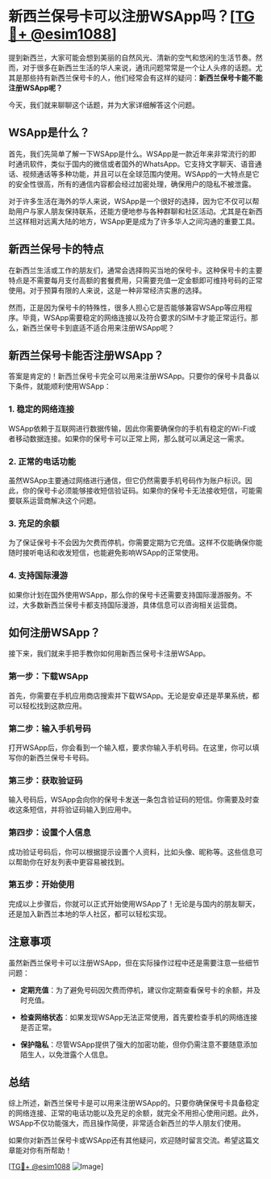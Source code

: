 # 新西兰保号卡可以注册WSApp吗？[[TG💪+ @esim1088](https://t.me/s/esim1088)]

提到新西兰，大家可能会想到美丽的自然风光、清新的空气和悠闲的生活节奏。然而，对于很多在新西兰生活的华人来说，通讯问题常常是一个让人头疼的话题。尤其是那些持有新西兰保号卡的人，他们经常会有这样的疑问：**新西兰保号卡能不能注册WSApp呢？**

今天，我们就来聊聊这个话题，并为大家详细解答这个问题。

## WSApp是什么？

首先，我们先简单了解一下WSApp是什么。WSApp是一款近年来非常流行的即时通讯软件，类似于国内的微信或者国外的WhatsApp。它支持文字聊天、语音通话、视频通话等多种功能，并且可以在全球范围内使用。WSApp的一大特点是它的安全性很高，所有的通信内容都会经过加密处理，确保用户的隐私不被泄露。

对于许多生活在海外的华人来说，WSApp是一个很好的选择，因为它不仅可以帮助用户与家人朋友保持联系，还能方便地参与各种群聊和社区活动。尤其是在新西兰这样相对远离大陆的地方，WSApp更是成为了许多华人之间沟通的重要工具。

## 新西兰保号卡的特点

在新西兰生活或工作的朋友们，通常会选择购买当地的保号卡。这种保号卡的主要特点是不需要每月支付高额的套餐费用，只需要充值一定金额即可维持号码的正常使用。对于预算有限的人来说，这是一种非常经济实惠的选择。

然而，正是因为保号卡的特殊性，很多人担心它是否能够兼容WSApp等应用程序。毕竟，WSApp需要稳定的网络连接以及符合要求的SIM卡才能正常运行。那么，新西兰保号卡到底适不适合用来注册WSApp呢？

## 新西兰保号卡能否注册WSApp？

答案是肯定的！新西兰保号卡完全可以用来注册WSApp。只要你的保号卡具备以下条件，就能顺利使用WSApp：

### 1. 稳定的网络连接

WSApp依赖于互联网进行数据传输，因此你需要确保你的手机有稳定的Wi-Fi或者移动数据连接。如果你的保号卡可以正常上网，那么就可以满足这一需求。

### 2. 正常的电话功能

虽然WSApp主要通过网络进行通信，但它仍然需要手机号码作为账户标识。因此，你的保号卡必须能够接收短信验证码。如果你的保号卡无法接收短信，可能需要联系运营商解决这个问题。

### 3. 充足的余额

为了保证保号卡不会因为欠费而停机，你需要定期为它充值。这样不仅能确保你能随时接听电话和收发短信，也能避免影响WSApp的正常使用。

### 4. 支持国际漫游

如果你计划在国外使用WSApp，那么你的保号卡还需要支持国际漫游服务。不过，大多数新西兰保号卡都支持国际漫游，具体信息可以咨询相关运营商。

## 如何注册WSApp？

接下来，我们就来手把手教你如何用新西兰保号卡注册WSApp。

### 第一步：下载WSApp

首先，你需要在手机应用商店搜索并下载WSApp。无论是安卓还是苹果系统，都可以轻松找到这款应用。

### 第二步：输入手机号码

打开WSApp后，你会看到一个输入框，要求你输入手机号码。在这里，你可以填写你的新西兰保号卡号码。

### 第三步：获取验证码

输入号码后，WSApp会向你的保号卡发送一条包含验证码的短信。你需要及时查收这条短信，并将验证码输入到应用中。

### 第四步：设置个人信息

成功验证号码后，你可以根据提示设置个人资料，比如头像、昵称等。这些信息可以帮助你在好友列表中更容易被找到。

### 第五步：开始使用

完成以上步骤后，你就可以正式开始使用WSApp了！无论是与国内的朋友聊天，还是加入新西兰本地的华人社区，都可以轻松实现。

## 注意事项

虽然新西兰保号卡可以注册WSApp，但在实际操作过程中还是需要注意一些细节问题：

- **定期充值**：为了避免号码因欠费而停机，建议你定期查看保号卡的余额，并及时充值。
  
- **检查网络状态**：如果发现WSApp无法正常使用，首先要检查手机的网络连接是否正常。

- **保护隐私**：尽管WSApp提供了强大的加密功能，但你仍需注意不要随意添加陌生人，以免泄露个人信息。

## 总结

综上所述，新西兰保号卡是可以用来注册WSApp的。只要你确保保号卡具备稳定的网络连接、正常的电话功能以及充足的余额，就完全不用担心使用问题。此外，WSApp不仅功能强大，而且操作简便，非常适合新西兰的华人朋友们使用。

如果你对新西兰保号卡或WSApp还有其他疑问，欢迎随时留言交流。希望这篇文章能对你有所帮助！

[[TG💪+ @esim1088](https://t.me/s/esim1088) ![Image](https://i.postimg.cc/4NQfJmqS/Snipaste-2025-05-13-00-14-12.png)]
